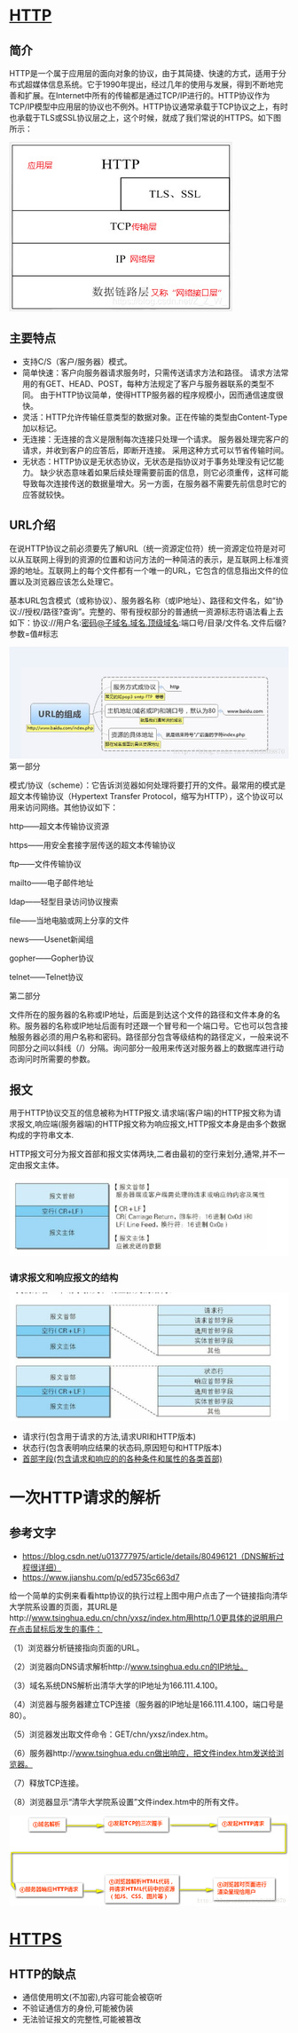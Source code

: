 # [HTTP](https://segmentfault.com/a/1190000015969377)
## 简介
HTTP是一个属于应用层的面向对象的协议，由于其简捷、快速的方式，适用于分布式超媒体信息系统。它于1990年提出，经过几年的使用与发展，得到不断地完善和扩展。在Internet中所有的传输都是通过TCP/IP进行的。HTTP协议作为TCP/IP模型中应用层的协议也不例外。HTTP协议通常承载于TCP协议之上，有时也承载于TLS或SSL协议层之上，这个时候，就成了我们常说的HTTPS。如下图所示：

![](images/http_1.png)

## 主要特点
- 支持C/S（客户/服务器）模式。
- 简单快速：客户向服务器请求服务时，只需传送请求方法和路径。
请求方法常用的有GET、HEAD、POST，每种方法规定了客户与服务器联系的类型不同。
由于HTTP协议简单，使得HTTP服务器的程序规模小，因而通信速度很快。
- 灵活：HTTP允许传输任意类型的数据对象。正在传输的类型由Content-Type加以标记。
- 无连接：无连接的含义是限制每次连接只处理一个请求。
服务器处理完客户的请求，并收到客户的应答后，即断开连接。
采用这种方式可以节省传输时间。
- 无状态：HTTP协议是无状态协议，无状态是指协议对于事务处理没有记忆能力。
缺少状态意味着如果后续处理需要前面的信息，则它必须重传，这样可能导致每次连接传送的数据量增大。另一方面，在服务器不需要先前信息时它的应答就较快。

## URL介绍
在说HTTP协议之前必须要先了解URL（统一资源定位符）统一资源定位符是对可以从互联网上得到的资源的位置和访问方法的一种简洁的表示，是互联网上标准资源的地址。互联网上的每个文件都有一个唯一的URL，它包含的信息指出文件的位置以及浏览器应该怎么处理它。

基本URL包含模式（或称协议）、服务器名称（或IP地址）、路径和文件名，如“协议://授权/路径?查询”。完整的、带有授权部分的普通统一资源标志符语法看上去如下：协议://用户名:密码@子域名.域名.顶级域名:端口号/目录/文件名.文件后缀?参数=值#标志

![](images/http_2.png)
第一部分

模式/协议（scheme）：它告诉浏览器如何处理将要打开的文件。最常用的模式是超文本传输协议（Hypertext Transfer Protocol，缩写为HTTP），这个协议可以用来访问网络。其他协议如下：

http——超文本传输协议资源

https——用安全套接字层传送的超文本传输协议

ftp——文件传输协议

mailto——电子邮件地址

ldap——轻型目录访问协议搜索

file——当地电脑或网上分享的文件

news——Usenet新闻组

gopher——Gopher协议

telnet——Telnet协议

第二部分

文件所在的服务器的名称或IP地址，后面是到达这个文件的路径和文件本身的名称。服务器的名称或IP地址后面有时还跟一个冒号和一个端口号。它也可以包含接触服务器必须的用户名称和密码。路径部分包含等级结构的路径定义，一般来说不同部分之间以斜线（/）分隔。询问部分一般用来传送对服务器上的数据库进行动态询问时所需要的参数。

## 报文
用于HTTP协议交互的信息被称为HTTP报文.请求端(客户端)的HTTP报文称为请求报文,响应端(服务器端)的HTTP报文称为响应报文,HTTP报文本身是由多个数据构成的字符串文本.

HTTP报文可分为报文首部和报文实体两块,二者由最初的空行来划分,通常,并不一定由报文主体。

![](images/http_3.png)

### 请求报文和响应报文的结构
![](images/http_4.png)

+ 请求行(包含用于请求的方法,请求URI和HTTP版本)
+ 状态行(包含表明响应结果的状态码,原因短句和HTTP版本)
+ [首部字段(包含请求和响应的的各种条件和属性的各类首部)](https://blog.csdn.net/alexshi5/article/details/80379086)

# 一次HTTP请求的解析
## 参考文字
+ https://blog.csdn.net/u013777975/article/details/80496121（DNS解析过程很详细）
+ https://www.jianshu.com/p/ed5735c663d7

给一个简单的实例来看看http协议的执行过程上图中用户点击了一个链接指向清华大学院系设置的页面，其URL是http://www.tsinghua.edu.cn/chn/yxsz/index.htm用http/1.0更具体的说明用户在点击鼠标后发生的事件：

（1）浏览器分析链接指向页面的URL。

（2）浏览器向DNS请求解析http://www.tsinghua.edu.cn的IP地址。

（3）域名系统DNS解析出清华大学的IP地址为166.111.4.100。

（4）浏览器与服务器建立TCP连接（服务器的IP地址是166.111.4.100，端口号是80）。

（5）浏览器发出取文件命令：GET/chn/yxsz/index.htm。

（6）服务器http://www.tsinghua.edu.cn做出响应，把文件index.htm发送给浏览器。

（7）释放TCP连接。

（8）浏览器显示“清华大学院系设置”文件index.htm中的所有文件。

![](images/http_5.png)

# [HTTPS](https://blog.csdn.net/xiaoming100001/article/details/81109617)
## HTTP的缺点
+ 通信使用明文(不加密),内容可能会被窃听
+ 不验证通信方的身份,可能被伪装
+ 无法验证报文的完整性,可能被篡改